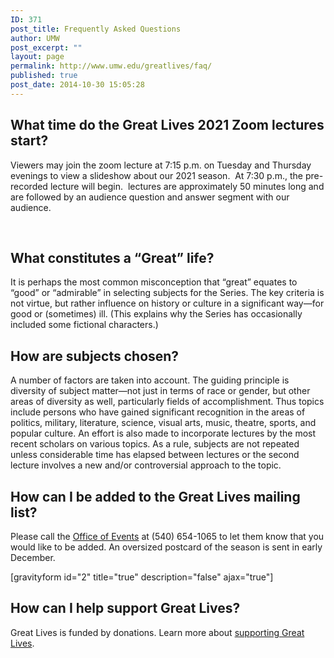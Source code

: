 ```yaml
---
ID: 371
post_title: Frequently Asked Questions
author: UMW
post_excerpt: ""
layout: page
permalink: http://www.umw.edu/greatlives/faq/
published: true
post_date: 2014-10-30 15:05:28
---
```

<h2>What time do the Great Lives 2021 Zoom lectures start?</h2>
Viewers may join the zoom lecture at 7:15 p.m. on Tuesday and Thursday evenings to view a slideshow about our 2021 season.  At 7:30 p.m., the pre-recorded lecture will begin.  lectures are approximately 50 minutes long and are followed by an audience question and answer segment with our audience.

&nbsp;
<h2>What constitutes a “Great” life?</h2>
It is perhaps the most common misconception that “great” equates to “good” or “admirable” in selecting subjects for the Series. The key criteria is not virtue, but rather influence on history or culture in a significant way—for good or (sometimes) ill. (This explains why the Series has occasionally included some fictional characters.)
<h2>How are subjects chosen?</h2>
A number of factors are taken into account. The guiding principle is diversity of subject matter—not just in terms of race or gender, but other areas of diversity as well, particularly fields of accomplishment. Thus topics include persons who have gained significant recognition in the areas of politics, military, literature, science, visual arts, music, theatre, sports, and popular culture. An effort is also made to incorporate lectures by the most recent scholars on various topics. As a rule, subjects are not repeated unless considerable time has elapsed between lectures or the second lecture involves a new and/or controversial approach to the topic.
<h2>How can I be added to the Great Lives mailing list?</h2>
Please call the <a href="http://president.umw.edu/events/">Office of Events</a> at (540) 654-1065 to let them know that you would like to be added. An oversized postcard of the season is sent in early December.

[gravityform id="2" title="true" description="false" ajax="true"]
<h2>How can I help support Great Lives?</h2>
Great Lives is funded by donations. Learn more about <a href="/greatlives/support">supporting Great Lives</a>.

&nbsp;
